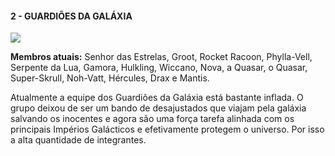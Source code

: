#### 2 - GUARDIÕES DA GALÁXIA

![](https://eb6f93.a2cdn1.secureserver.net/wp-content/uploads/2022/04/todas-equipes-marvel-250422-7.jpg)

**Membros atuais:** Senhor das Estrelas, Groot, Rocket Racoon, Phylla-Vell, Serpente da Lua, Gamora, Hulkling, Wiccano, Nova, a Quasar, o Quasar, Super-Skrull, Noh-Vatt, Hércules, Drax e Mantis.

Atualmente a equipe dos Guardiões da Galáxia está bastante inflada. O grupo deixou de ser um bando de desajustados que viajam pela galáxia salvando os inocentes e agora são uma força tarefa alinhada com os principais Impérios Galácticos e efetivamente protegem o universo. Por isso a alta quantidade de integrantes.